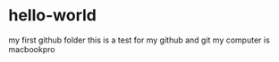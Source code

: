 # hello-world
my first github folder
this is a test for my github and git 
my computer is macbookpro
